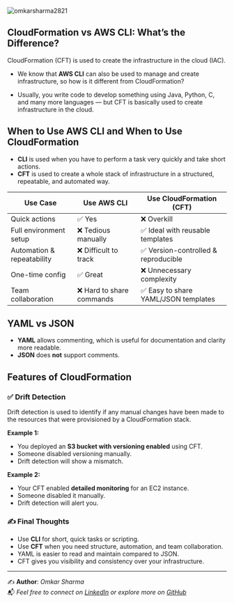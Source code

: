 
![omkarsharma2821](https://dev-to-uploads.s3.amazonaws.com/uploads/articles/a3lyw4opuga26tze85y1.png)


## CloudFormation vs AWS CLI: What’s the Difference?

CloudFormation (CFT) is used to create the infrastructure in the cloud (IAC).

- We know that **AWS CLI** can also be used to manage and create infrastructure, so how is it different from CloudFormation?

- Usually, you write code to develop something using Java, Python, C, and many more languages — but CFT is basically used to create infrastructure in the cloud.


## When to Use AWS CLI and When to Use CloudFormation

- **CLI** is used when you have to perform a task very quickly and take short actions.
- **CFT** is used to create a whole stack of infrastructure in a structured, repeatable, and automated way.


| Use Case                     | Use AWS CLI                       | Use CloudFormation (CFT)                |
|-----------------------------|-----------------------------------|-----------------------------------------|
| Quick actions               | ✅ Yes                             | ❌ Overkill                              |
| Full environment setup      | ❌ Tedious manually                | ✅ Ideal with reusable templates         |
| Automation & repeatability  | ❌ Difficult to track              | ✅ Version-controlled & reproducible     |
| One-time config             | ✅ Great                           | ❌ Unnecessary complexity                |
| Team collaboration          | ❌ Hard to share commands          | ✅ Easy to share YAML/JSON templates     |

## YAML vs JSON

- **YAML** allows commenting, which is useful for documentation and clarity more readable.
- **JSON** does **not** support comments.

## Features of CloudFormation

### ✅ Drift Detection

Drift detection is used to identify if any manual changes have been made to the resources that were provisioned by a CloudFormation stack.

**Example 1:**
- You deployed an **S3 bucket with versioning enabled** using CFT.
- Someone disabled versioning manually.
- Drift detection will show a mismatch.

**Example 2:**
- Your CFT enabled **detailed monitoring** for an EC2 instance.
- Someone disabled it manually.
- Drift detection will alert you.


### ✍️ Final Thoughts

- Use **CLI** for short, quick tasks or scripting.
- Use **CFT** when you need structure, automation, and team collaboration.
- YAML is easier to read and maintain compared to JSON.
- CFT gives you visibility and consistency over your infrastructure.


---

✍️ **Author**: *Omkar Sharma*  
📬 *Feel free to connect on [LinkedIn](https://www.linkedin.com/in/omkarsharmaa/) or explore more on [GitHub](https://github.com/omkarsharma2821)*  